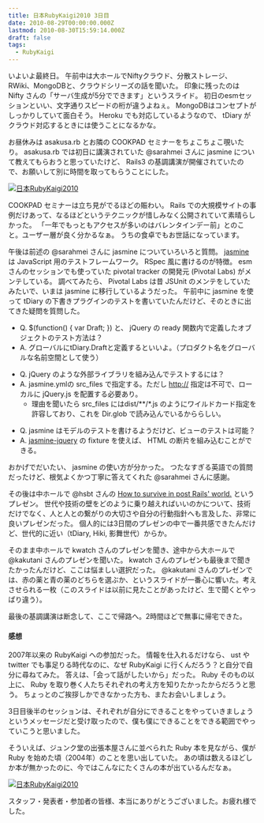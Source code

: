 ```yaml
---
title: 日本RubyKaigi2010 3日目
date: 2010-08-29T00:00:00.000Z
lastmod: 2010-08-30T15:59:14.000Z
draft: false
tags:
  - RubyKaigi
---
```


いよいよ最終日。 午前中は大ホールでNiftyクラウド、分散ストレージ、RWiki、MongoDBと、クラウドシリーズの話を聞いた。 印象に残ったのは Nifty さんの「サーバ生成が5分でできます」というスライド。 初日のesmセッションといい、文字通りスピードの桁が違うよねぇ。 MongoDBはコンセプトがしっかりしていて面白そう。 Heroku でも対応しているようなので、 tDiary がクラウド対応するときには使うことになるかな。

お昼休みは asakusa.rb とお隣の COOKPAD セミナーをちょこちょこ覗いたり。 asakusa.rb では初日に講演されていた @sarahmei さんに jasmine について教えてもらおうと思っていたけど、 Rails3 の基調講演が開催されていたので、お願いして別に時間を取ってもらうことにした。

[![日本RubyKaigi2010](https://farm5.staticflickr.com/4122/4942005768_5754563505.jpg "日本RubyKaigi2010")](http://www.flickr.com/photos/machu/4942005768/)

COOKPAD セミナーは立ち見がでるほどの賑わい。 Rails での大規模サイトの事例だけあって、なるほどというテクニックが惜しみなく公開されていて素晴らしかった。 「一年でもっともアクセスが多いのはバレンタインデー前」とのこと。ユーザー層が良く分かるなぁ。 うちの食卓でもお世話になっています。

午後は前述の @sarahmei さんに jasmine についていろいろと質問。 [jasmine](http://pivotal.github.com/jasmine/user-guide.html) は JavaScript 用のテストフレームワーク。 RSpec 風に書けるのが特徴。 esm さんのセッションでも使っていた pivotal tracker の開発元 (Pivotal Labs) がメンテしている。 調べてみたら、 Pivotal Labs は昔 JSUnit のメンテをしていたみたいで、いまは jasmine に移行しているようだった。 午前中に jasmine を使って tDiary の下書きプラグインのテストを書いていたんだけど、そのときに出てきた疑問を質問した。

* Q. $(function() { var Draft; }) と、 jQuery の ready 関数内で定義したオブジェクトのテスト方法は？
* A. グローバルにtDiary.Draftと定義するといいよ。（プロダクト名をグローバルな名前空間として使う）

- Q. jQuery のような外部ライブラリを組み込んでテストするには？
- A. jasmine.ymlの src\_files で指定する。ただし <http://> 指定は不可で、ローカルに jQuery.js を配置する必要あり。
  * 理由を聞いたら src\_files にはdist/\*\*/\*.js のようにワイルドカード指定を許容しており、これを Dir.glob で読み込んでいるかららしい。

* Q. jasmine はモデルのテストを書けるようだけど、ビューのテストは可能？
* A. [jasmine-jquery](http://github.com/velesin/jasmine-jquery) の fixture を使えば、 HTML の断片を組み込むことができる。

おかげでだいたい、 jasmine の使い方が分かった。 つたなすぎる英語での質問だったけど、根気よくかつ丁寧に答えてくれた @sarahmei さんに感謝。

その後は中ホールで @hsbt さんの [How to survive in post Rails' world.](http://www.hsbt.org/diary/20100829.html#p02) というプレゼン。 世代や技術の壁をどのように乗り越えればいいのかについて、技術だけでなく、人と人との繋がりの大切さや自分の行動指針へも言及した、非常に良いプレゼンだった。 個人的には3日間のプレゼンの中で一番共感できたんだけど、世代的に近い（tDiary, Hiki, 影舞世代）からか。

そのまま中ホールで kwatch さんのプレゼンを聞き、途中から大ホールで @kakutani さんのプレゼンを聞いた。 kwatch さんのプレゼンも最後まで聞きたかったんだけど、ここは悩ましい選択だった。 @kakutani さんのプレゼンでは、赤の薬と青の薬のどちらを選ぶか、というスライドが一番心に響いた。考えさせられる一枚（このスライドは以前に見たことがあったけど、生で聞くとやっぱり違う）。

最後の基調講演は断念して、ここで帰路へ。2時間ほどで無事に帰宅できた。

#### 感想

2007年以来の RubyKaigi への参加だった。 情報を仕入れるだけなら、 ust や twitter でも事足りる時代なのに、なぜ RubyKaigi に行くんだろう？と自分で自分に尋ねてみた。 答えは、「会って話がしたいから」だった。 Ruby そのもの以上に、 Ruby を取り巻く人たちそれぞれの考え方を知りたかったからだろうと思う。 ちょっとのご挨拶しかできなかった方も、またお会いしましょう。

3日目後半のセッションは、それぞれが自分にできることをやっていきましょうというメッセージだと受け取ったので、僕も僕にできることをできる範囲でやっていこうと思いました。

そういえば、ジュンク堂の出張本屋さんに並べられた Ruby 本を見ながら、僕が Ruby を始めた頃（2004年）のことを思い出していた。 あの頃は数えるほどしか本が無かったのに、今ではこんなにたくさんの本が出ているんだなぁ。

[![日本RubyKaigi2010](https://farm5.staticflickr.com/4141/4941384137_0e0c53e80b.jpg "日本RubyKaigi2010")](http://www.flickr.com/photos/machu/4941384137/)

スタッフ・発表者・参加者の皆様、本当にありがとうございました。お疲れ様でした。
